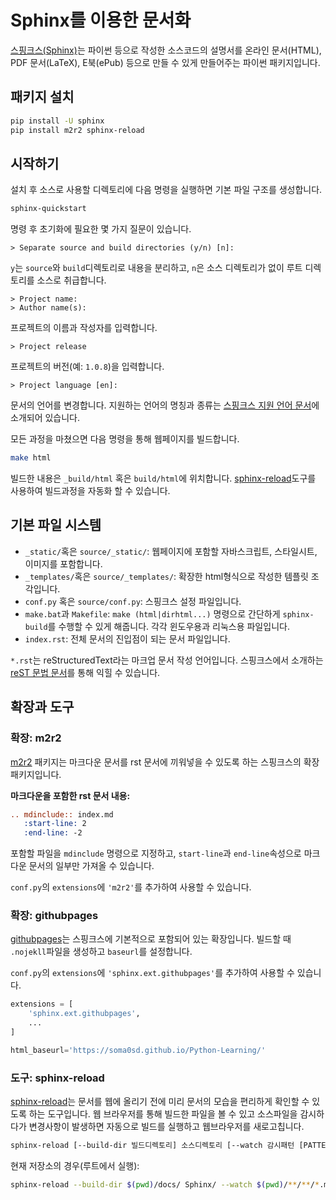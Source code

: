 # Sphinx를 이용한 문서화

[스핑크스(Sphinx)](https://www.sphinx-doc.org/en/master/index.html)는 파이썬 등으로 작성한 소스코드의 설명서를 온라인 문서(HTML), PDF 문서(LaTeX), E북(ePub) 등으로 만들 수 있게 만들어주는 파이썬 패키지입니다.

## 패키지 설치

```bash
pip install -U sphinx
pip install m2r2 sphinx-reload
```

## 시작하기

설치 후 소스로 사용할 디렉토리에 다음 명령을 실행하면 기본 파일 구조를 생성합니다.

```bash
sphinx-quickstart
```

명령 후 초기화에 필요한 몇 가지 질문이 있습니다.

```
> Separate source and build directories (y/n) [n]: 
```

`y`는 `source`와 `build`디렉토리로 내용을 분리하고, `n`은 소스 디렉토리가 없이 루트 디렉토리를 소스로 취급합니다.

```
> Project name:
> Author name(s):
```

프로젝트의 이름과 작성자를 입력합니다.

```
> Project release 
```

프로젝트의 버전(예: `1.0.8`)을 입력합니다.

```
> Project language [en]:
```

문서의 언어를 변경합니다. 지원하는 언어의 명칭과 종류는 [스핑크스 지원 언어 문서](https://www.sphinx-doc.org/en/master/usage/configuration.html#confval-language)에 소개되어 있습니다.

모든 과정을 마쳤으면 다음 명령을 통해 웹페이지를 빌드합니다.

```bash
make html
```

빌드한 내용은 `_build/html` 혹은 `build/html`에 위치합니다. [sphinx-reload](#sphinx-reload)도구를 사용하여 빌드과정을 자동화 할 수 있습니다.

## 기본 파일 시스템

- `_static/`혹은 `source/_static/`: 웹페이지에 포함할 자바스크립트, 스타일시트, 이미지를 포함합니다.
- `_templates/`혹은 `source/_templates/`: 확장한 html형식으로 작성한 템플릿 조각입니다.
- `conf.py` 혹은 `source/conf.py`: 스핑크스 설정 파일입니다.
- `make.bat`과 `Makefile`: `make (html|dirhtml...)` 명령으로 간단하게 `sphinx-build`를 수행할 수 있게 해줍니다. 각각 윈도우용과 리눅스용 파일입니다.
- `index.rst`: 전체 문서의 진입점이 되는 문서 파일입니다.

`*.rst`는 reStructuredText라는 마크업 문서 작성 언어입니다. 스핑크스에서 소개하는 [reST 문법 문서](https://www.sphinx-doc.org/en/master/usage/restructuredtext/index.html)를 통해 익힐 수 있습니다.


## 확장과 도구

### 확장: m2r2

[m2r2](https://github.com/crossnox/m2r2) 패키지는 마크다운 문서를 rst 문서에 끼워넣을 수 있도록 하는 스핑크스의 확장 패키지입니다.

**마크다운을 포함한 rst 문서 내용:**

```rst
.. mdinclude:: index.md
   :start-line: 2
   :end-line: -2
```

포함할 파일을 `mdinclude` 명령으로 지정하고, `start-line`과 `end-line`속성으로 마크다운 문서의 일부만 가져올 수 있습니다.

`conf.py`의 `extensions`에 `'m2r2'`를 추가하여 사용할 수 있습니다.

### 확장: githubpages

[githubpages](sphinx.ext.githubpages)는 스핑크스에 기본적으로 포함되어 있는 확장입니다. 빌드할 때 `.nojekll`파일을 생성하고 `baseurl`를 설정합니다.

`conf.py`의 `extensions`에 `'sphinx.ext.githubpages'`를 추가하여 사용할 수 있습니다.

```python
extensions = [
    'sphinx.ext.githubpages',
    ...
]

html_baseurl='https://soma0sd.github.io/Python-Learning/'
```

### 도구: sphinx-reload

[sphinx-reload](https://github.com/prkumar/sphinx-reload)는 문서를 웹에 올리기 전에 미리 문서의 모습을 편리하게 확인할 수 있도록 하는 도구입니다. 웹 브라우저를 통해 빌드한 파일을 볼 수 있고 소스파일을 감시하다가 변경사항이 발생하면 자동으로 빌드를 실행하고 웹브라우저를 새로고칩니다.

```bash
sphinx-reload [--build-dir 빌드디렉토리] 소스디렉토리 [--watch 감시패턴 [PATTERN ...]]
```

현재 저장소의 경우(루트에서 실행):

```bash
sphinx-reload --build-dir $(pwd)/docs/ Sphinx/ --watch $(pwd)/**/**/*.md $(pwd)/**/**/*.rst $(pwd)/Sphinx/conf.py
```
